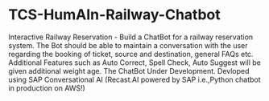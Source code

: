 # TCS-HumAIn-Railway-Chatbot
Interactive Railway Reservation -  Build a ChatBot for a railway reservation system. The Bot should be able to maintain a conversation with the user regarding the booking of ticket, source and destination, general FAQs etc. Additional Features such as Auto Correct, Spell Check, Auto Suggest will be given additional weight age. The ChatBot Under Development.
Devloped using SAP Conversational AI (Recast.AI powered by SAP i.e.,Python chatbot in production on AWS!)
